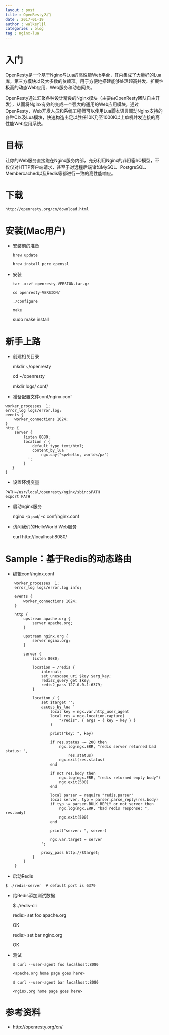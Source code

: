 ```yaml
---
layout : post
title : OpenResty入门
date : 2017-01-19
author : walkerljl
categories : blog
tag : nginx-lua
---
```


# 入门
OpenResty是一个基于Nginx与Lua的高性能Web平台，其内集成了大量好的Lua库，第三方模块以及大多数的依赖项。用于方便地搭建能够处理超高并发、扩展性极高的动态Web应用、Web服务和动态网关。

OpenResty通过汇聚各种设计精良的Nginx模块（主要由OpenResty团队自主开发），从而将Nginx有效的变成一个强大的通用的Web应用模块。通过OpenResty，Web开发人员和系统工程师可以使用Lua脚本语言调动Nginx支持的各种C以及Lua模块，快速构造出足以胜任10K乃至1000K以上单机并发连接的高性能Web应用系统。

# 目标
让你的Web服务直接跑在Nginx服务内部，充分利用Nginx的非阻塞I/O模型，不仅仅对HTTP客户端请求，甚至于对远程后端诸如MySQL、PostgreSQL、Membercached以及Redis等都进行一致的高性能响应。

# 下载
    http://openresty.org/cn/download.html

# 安装(Mac用户)
- 安装前的准备

    `brew update`

    `brew install pcre openssl`
- 安装

    `tar -xzvf openresty-VERSION.tar.gz`

    `cd openresty-VERSION/`

    `./configure`

    `make`

    sudo make install
# 新手上路
- 创建相关目录

    mkdir ~/openresty

    cd ~/openresty

    mkdir logs/ conf/
- 准备配置文件conf/nginx.conf

```
worker_processes  1;
error_log logs/error.log;
events {
	worker_connections 1024;
}
http {
	server {
		listen 8080;
		location / {
			default_type text/html;
			content_by_lua '
				ngx.say("<p>hello, world</p>")
          ';
      	}
   }
}
```
- 设置环境变量

```
PATH=/usr/local/openresty/nginx/sbin:$PATH
export PATH
```
- 启动nginx服务

    nginx -p `pwd`/ -c conf/nginx.conf

- 访问我们的HelloWorld Web服务

    curl http://localhost:8080/

# Sample：基于Redis的动态路由
- 编辑conf/nginx.conf

```
	worker_processes  1;
    error_log logs/error.log info;

    events {
        worker_connections 1024;
    }

    http {
        upstream apache.org {
            server apache.org;
        }

        upstream nginx.org {
            server nginx.org;
        }

        server {
            listen 8080;

            location = /redis {
                internal;
                set_unescape_uri $key $arg_key;
                redis2_query get $key;
                redis2_pass 127.0.0.1:6379;
            }

            location / {
                set $target '';
                access_by_lua '
                    local key = ngx.var.http_user_agent
                    local res = ngx.location.capture(
                        "/redis", { args = { key = key } }
                    )

                    print("key: ", key)

                    if res.status ~= 200 then
                        ngx.log(ngx.ERR, "redis server returned bad status: ",
                            res.status)
                        ngx.exit(res.status)
                    end

                    if not res.body then
                        ngx.log(ngx.ERR, "redis returned empty body")
                        ngx.exit(500)
                    end

                    local parser = require "redis.parser"
                    local server, typ = parser.parse_reply(res.body)
                    if typ ~= parser.BULK_REPLY or not server then
                        ngx.log(ngx.ERR, "bad redis response: ", res.body)
                        ngx.exit(500)
                    end

                    print("server: ", server)

                    ngx.var.target = server
                ';

                proxy_pass http://$target;
            }
        }
    }
```
- 启动Redis

`$ ./redis-server  # default port is 6379`
- 给Redis添加测试数据

    $ ./redis-cli

    redis> set foo apache.org

    OK

    redis> set bar nginx.org

    OK
- 测试

    `$ curl --user-agent foo localhost:8080`

    `<apache.org home page goes here>`

    `$ curl --user-agent bar localhost:8080`

    `<nginx.org home page goes here>`
# 参考资料
- http://openresty.org/cn/